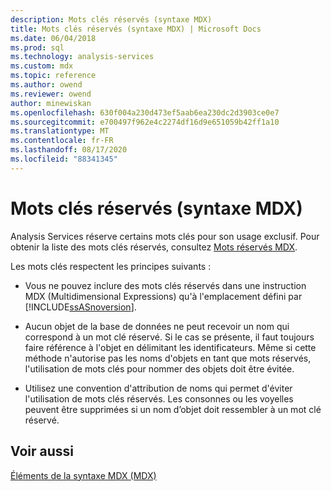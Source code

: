 ```yaml
---
description: Mots clés réservés (syntaxe MDX)
title: Mots clés réservés (syntaxe MDX) | Microsoft Docs
ms.date: 06/04/2018
ms.prod: sql
ms.technology: analysis-services
ms.custom: mdx
ms.topic: reference
ms.author: owend
ms.reviewer: owend
author: minewiskan
ms.openlocfilehash: 630f004a230d473ef5aab6ea230dc2d3903ce0e7
ms.sourcegitcommit: e700497f962e4c2274df16d9e651059b42ff1a10
ms.translationtype: MT
ms.contentlocale: fr-FR
ms.lasthandoff: 08/17/2020
ms.locfileid: "88341345"
---
```

# <a name="reserved-keywords-mdx-syntax"></a>Mots clés réservés (syntaxe MDX)


  Analysis Services réserve certains mots clés pour son usage exclusif. Pour obtenir la liste des mots clés réservés, consultez [Mots réservés MDX](../mdx/mdx-reserved-words.md).  
  
 Les mots clés respectent les principes suivants :  
  
-   Vous ne pouvez inclure des mots clés réservés dans une instruction MDX (Multidimensional Expressions) qu'à l'emplacement défini par [!INCLUDE[ssASnoversion](../includes/ssasnoversion-md.md)].  
  
-   Aucun objet de la base de données ne peut recevoir un nom qui correspond à un mot clé réservé. Si le cas se présente, il faut toujours faire référence à l'objet en délimitant les identificateurs. Même si cette méthode n'autorise pas les noms d'objets en tant que mots réservés, l'utilisation de mots clés pour nommer des objets doit être évitée.  
  
-   Utilisez une convention d'attribution de noms qui permet d'éviter l'utilisation de mots clés réservés. Les consonnes ou les voyelles peuvent être supprimées si un nom d’objet doit ressembler à un mot clé réservé.  
  
## <a name="see-also"></a>Voir aussi  
 [Éléments de la syntaxe MDX &#40;MDX&#41;](../mdx/mdx-syntax-elements-mdx.md)  
  
  
